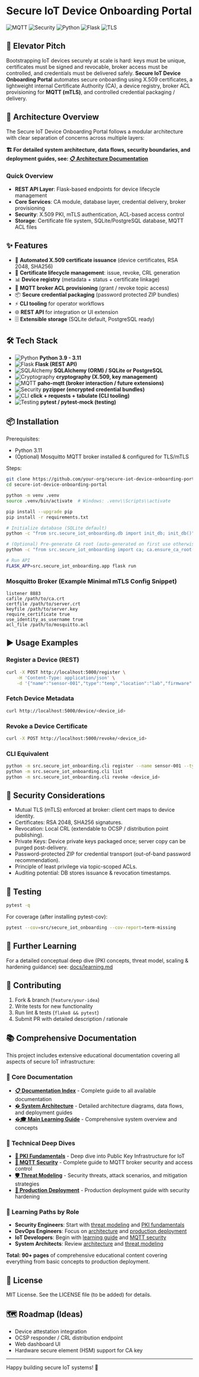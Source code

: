 # Secure IoT Device Onboarding Portal

![MQTT](https://img.shields.io/badge/MQTT-660066?style=for-the-badge&logo=mqtt&logoColor=white)
![Security](https://img.shields.io/badge/Security-X.509_PKI-red?style=for-the-badge)
![Python](https://img.shields.io/badge/Python-3.9+-blue?style=for-the-badge&logo=python&logoColor=white)
![Flask](https://img.shields.io/badge/Flask-000000?style=for-the-badge&logo=flask&logoColor=white)
![TLS](https://img.shields.io/badge/TLS-mTLS_Auth-green?style=for-the-badge)

## 🚀 Elevator Pitch
Bootstrapping IoT devices securely at scale is hard: keys must be unique, certificates must be signed and revocable, broker access must be controlled, and credentials must be delivered safely. **Secure IoT Device Onboarding Portal** automates secure onboarding using X.509 certificates, a lightweight internal Certificate Authority (CA), a device registry, broker ACL provisioning for **MQTT (mTLS)**, and controlled credential packaging / delivery.

## 🧱 Architecture Overview

The Secure IoT Device Onboarding Portal follows a modular architecture with clear separation of concerns across multiple layers:

**🏗️ For detailed system architecture, data flows, security boundaries, and deployment guides, see: [📋 Architecture Documentation](docs/ARCHITECTURE.md)**

### Quick Overview
- **REST API Layer**: Flask-based endpoints for device lifecycle management
- **Core Services**: CA module, database layer, credential delivery, broker provisioning
- **Security**: X.509 PKI, mTLS authentication, ACL-based access control
- **Storage**: Certificate file system, SQLite/PostgreSQL database, MQTT ACL files

## ✨ Features
* 🔐 **Automated X.509 certificate issuance** (device certificates, RSA 2048, SHA256)
* 🔄 **Certificate lifecycle management**: issue, revoke, CRL generation
* 📊 **Device registry** (metadata + status + certificate linkage)
* 📡 **MQTT broker ACL provisioning** (grant / revoke topic access)
* 📦 **Secure credential packaging** (password protected ZIP bundles)
* ⚡ **CLI tooling** for operator workflows
* 🌐 **REST API** for integration or UI extension
* 🗄️ **Extensible storage** (SQLite default, PostgreSQL ready)

## 🛠 Tech Stack
* ![Python](https://img.shields.io/badge/Python-3.9+-3776AB?style=flat&logo=python&logoColor=white) **Python 3.9 - 3.11**
* ![Flask](https://img.shields.io/badge/Flask-000000?style=flat&logo=flask&logoColor=white) **Flask (REST API)**
* ![SQLAlchemy](https://img.shields.io/badge/SQLAlchemy-ORM-red?style=flat) **SQLAlchemy (ORM) / SQLite or PostgreSQL**
* ![Cryptography](https://img.shields.io/badge/Cryptography-X.509-blue?style=flat) **cryptography (X.509, key management)**
* ![MQTT](https://img.shields.io/badge/MQTT-paho--mqtt-660066?style=flat) **paho-mqtt (broker interaction / future extensions)**
* ![Security](https://img.shields.io/badge/Security-pyzipper-green?style=flat) **pyzipper (encrypted credential bundles)**
* ![CLI](https://img.shields.io/badge/CLI-click-orange?style=flat) **click + requests + tabulate (CLI tooling)**
* ![Testing](https://img.shields.io/badge/Testing-pytest-yellow?style=flat) **pytest / pytest-mock (testing)**

## 📦 Installation
Prerequisites:
* Python 3.11
* (Optional) Mosquitto MQTT broker installed & configured for TLS/mTLS

Steps:
```bash
git clone https://github.com/your-org/secure-iot-device-onboarding-portal.git
cd secure-iot-device-onboarding-portal

python -m venv .venv
source .venv/bin/activate  # Windows: .venv\\Scripts\\activate

pip install --upgrade pip
pip install -r requirements.txt

# Initialize database (SQLite default)
python -c "from src.secure_iot_onboarding.db import init_db; init_db()"

# (Optional) Pre-generate CA root (auto-generated on first use otherwise)
python -c "from src.secure_iot_onboarding import ca; ca.ensure_ca_root()"

# Run API
FLASK_APP=src.secure_iot_onboarding.app flask run
```

### Mosquitto Broker (Example Minimal mTLS Config Snippet)
```
listener 8883
cafile /path/to/ca.crt
certfile /path/to/server.crt
keyfile /path/to/server.key
require_certificate true
use_identity_as_username true
acl_file /path/to/mosquitto.acl
```

## ▶️ Usage Examples

### Register a Device (REST)
```bash
curl -X POST http://localhost:5000/register \
	-H 'Content-Type: application/json' \
	-d '{"name":"sensor-001","type":"temp","location":"lab","firmware":"1.0.0"}'
```

### Fetch Device Metadata
```bash
curl http://localhost:5000/device/<device_id>
```

### Revoke a Device Certificate
```bash
curl -X POST http://localhost:5000/revoke/<device_id>
```

### CLI Equivalent
```bash
python -m src.secure_iot_onboarding.cli register --name sensor-001 --type temp --location lab --firmware 1.0.0
python -m src.secure_iot_onboarding.cli list
python -m src.secure_iot_onboarding.cli revoke <device_id>
```

## 🔐 Security Considerations
* Mutual TLS (mTLS) enforced at broker: client cert maps to device identity.
* Certificates: RSA 2048, SHA256 signatures.
* Revocation: Local CRL (extendable to OCSP / distribution point publishing).
* Private Keys: Device private keys packaged once; server copy can be purged post-delivery.
* Password-protected ZIP for credential transport (out-of-band password recommendation).
* Principle of least privilege via topic-scoped ACLs.
* Auditing potential: DB stores issuance & revocation timestamps.

## 🧪 Testing
```bash
pytest -q
```

For coverage (after installing pytest-cov):
```bash
pytest --cov=src/secure_iot_onboarding --cov-report=term-missing
```

## 📘 Further Learning
For a detailed conceptual deep dive (PKI concepts, threat model, scaling & hardening guidance) see: [docs/learning.md](docs/learning.md)

## 🤝 Contributing
1. Fork & branch (`feature/your-idea`)
2. Write tests for new functionality
3. Run lint & tests (`flake8 && pytest`)
4. Submit PR with detailed description / rationale

## 📚 **Comprehensive Documentation**

This project includes extensive educational documentation covering all aspects of secure IoT infrastructure:

### 📖 **Core Documentation**
- **[📋 Documentation Index](docs/documentation-index.md)** - Complete guide to all available documentation
- **[�️ System Architecture](docs/ARCHITECTURE.md)** - Detailed architecture diagrams, data flows, and deployment guides
- **[�🎓 Main Learning Guide](docs/learning.md)** - Comprehensive system overview and concepts

### 🔧 **Technical Deep Dives**
- **[🔐 PKI Fundamentals](docs/pki-fundamentals.md)** - Deep dive into Public Key Infrastructure for IoT
- **[📡 MQTT Security](docs/mqtt-security.md)** - Complete guide to MQTT broker security and access control
- **[🛡️ Threat Modeling](docs/threat-modeling.md)** - Security threats, attack scenarios, and mitigation strategies
- **[🚀 Production Deployment](docs/production-deployment.md)** - Production deployment guide with security hardening

### 🎯 **Learning Paths by Role**
- **Security Engineers**: Start with [threat modeling](docs/threat-modeling.md) and [PKI fundamentals](docs/pki-fundamentals.md)
- **DevOps Engineers**: Focus on [architecture](docs/ARCHITECTURE.md) and [production deployment](docs/production-deployment.md)
- **IoT Developers**: Begin with [learning guide](docs/learning.md) and [MQTT security](docs/mqtt-security.md)
- **System Architects**: Review [architecture](docs/ARCHITECTURE.md) and [threat modeling](docs/threat-modeling.md)

**Total: 90+ pages** of comprehensive educational content covering everything from basic concepts to production deployment.

## 📄 License
MIT License. See the LICENSE file (to be added) for details.

## 🗺 Roadmap (Ideas)
* Device attestation integration
* OCSP responder / CRL distribution endpoint
* Web dashboard UI
* Hardware secure element (HSM) support for CA key

---
Happy building secure IoT systems! 🔐

